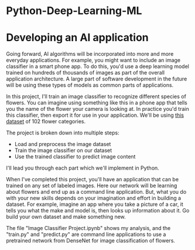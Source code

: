 # Python-Deep-Learning-ML
# Developing an AI application

Going forward, AI algorithms will be incorporated into more and more everyday applications. For example, you might want to include an image classifier in a smart phone app. To do this, you'd use a deep learning model trained on hundreds of thousands of images as part of the overall application architecture. A large part of software development in the future will be using these types of models as common parts of applications. 

In this project, I'll train an image classifier to recognize different species of flowers. You can imagine using something like this in a phone app that tells you the name of the flower your camera is looking at. In practice you'd train this classifier, then export it for use in your application. We'll be using [this dataset](http://www.robots.ox.ac.uk/~vgg/data/flowers/102/index.html) of 102 flower categories. 

The project is broken down into multiple steps:

* Load and preprocess the image dataset
* Train the image classifier on our dataset
* Use the trained classifier to predict image content

I'll lead you through each part which we'll implement in Python.

When I've completed this project, you'll have an application that can be trained on any set of labeled images. Here our network will be learning about flowers and end up as a command line application. But, what you do with your new skills depends on your imagination and effort in building a dataset. For example, imagine an app where you take a picture of a car, it tells you what the make and model is, then looks up information about it. Go build your own dataset and make something new.

The file "Image Classifier Project.ipynb" shows my analysis, and the "train.py" and "predict.py" are command line applications to use a pretrained network from DenseNet for image classification of flowers.
